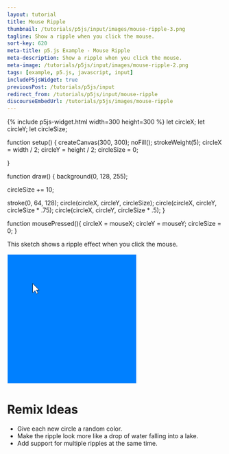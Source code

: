 ```yaml
---
layout: tutorial
title: Mouse Ripple
thumbnail: /tutorials/p5js/input/images/mouse-ripple-3.png
tagline: Show a ripple when you click the mouse.
sort-key: 620
meta-title: p5.js Example - Mouse Ripple
meta-description: Show a ripple when you click the mouse.
meta-image: /tutorials/p5js/input/images/mouse-ripple-2.png
tags: [example, p5.js, javascript, input]
includeP5jsWidget: true
previousPost: /tutorials/p5js/input
redirect_from: /tutorials/p5js/input/mouse-ripple
discourseEmbedUrl: /tutorials/p5js/images/mouse-ripple
---
```


{% include p5js-widget.html width=300 height=300 %}
let circleX;
let circleY;
let circleSize;

function setup() {
  createCanvas(300, 300);
  noFill();
  strokeWeight(5);
  circleX = width / 2;
  circleY = height / 2;
  circleSize = 0;

}

function draw() {
  background(0, 128, 255);

  circleSize += 10;

  stroke(0, 64, 128);
  circle(circleX, circleY, circleSize);
  circle(circleX, circleY, circleSize * .75);
  circle(circleX, circleY, circleSize * .5);
}

function mousePressed(){
  circleX = mouseX;
  circleY = mouseY;
  circleSize = 0;
}
</script>

This sketch shows a ripple effect when you click the mouse.

![mouse ripple](/tutorials/p5js/input/images/mouse-ripple-1.gif)

# Remix Ideas

- Give each new circle a random color.
- Make the ripple look more like a drop of water falling into a lake.
- Add support for multiple ripples at the same time.
